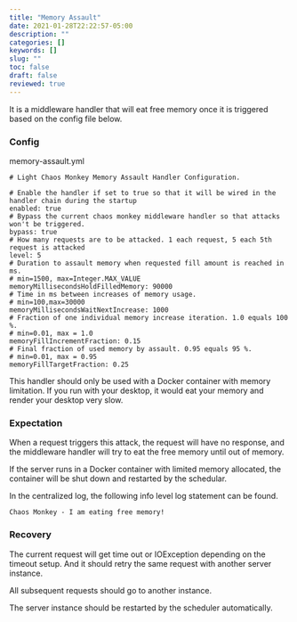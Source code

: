 ```yaml
---
title: "Memory Assault"
date: 2021-01-28T22:22:57-05:00
description: ""
categories: []
keywords: []
slug: ""
toc: false
draft: false
reviewed: true
---
```


It is a middleware handler that will eat free memory once it is triggered based on the config file below.

### Config

memory-assault.yml

```
# Light Chaos Monkey Memory Assault Handler Configuration.

# Enable the handler if set to true so that it will be wired in the handler chain during the startup
enabled: true
# Bypass the current chaos monkey middleware handler so that attacks won't be triggered.
bypass: true
# How many requests are to be attacked. 1 each request, 5 each 5th request is attacked
level: 5
# Duration to assault memory when requested fill amount is reached in ms.
# min=1500, max=Integer.MAX_VALUE
memoryMillisecondsHoldFilledMemory: 90000
# Time in ms between increases of memory usage.
# min=100,max=30000
memoryMillisecondsWaitNextIncrease: 1000
# Fraction of one individual memory increase iteration. 1.0 equals 100 %.
# min=0.01, max = 1.0
memoryFillIncrementFraction: 0.15
# Final fraction of used memory by assault. 0.95 equals 95 %.
# min=0.01, max = 0.95
memoryFillTargetFraction: 0.25

```

This handler should only be used with a Docker container with memory limitation. If you run with your desktop, it would eat your memory and render your desktop very slow. 


### Expectation

When a request triggers this attack, the request will have no response, and the middleware handler will try to eat the free memory until out of memory. 

If the server runs in a Docker container with limited memory allocated, the container will be shut down and restarted by the schedular. 

In the centralized log, the following info level log statement can be found. 

```
Chaos Monkey - I am eating free memory!
```

### Recovery

The current request will get time out or IOException depending on the timeout setup. And it should retry the same request with another server instance. 

All subsequent requests should go to another instance. 

The server instance should be restarted by the scheduler automatically.
